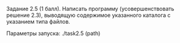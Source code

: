 Задание 2.5 (1 балл). Написать программу (усовершенствовать решение 2.3), выводящую содержимое указанного каталога с указанием типа файлов.

Параметры запуска: ./task2.5 (path)
